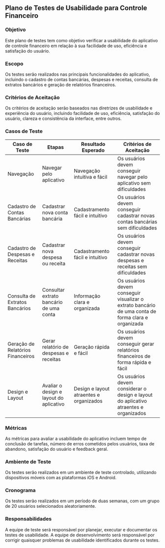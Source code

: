 ## Plano de Testes de Usabilidade para Controle Financeiro

### Objetivo

Este plano de testes tem como objetivo verificar a usabilidade do aplicativo de controle financeiro em relação à sua facilidade de uso, eficiência e satisfação do usuário.

### Escopo

Os testes serão realizados nas principais funcionalidades do aplicativo, incluindo o cadastro de contas bancárias, despesas e receitas, consulta de extratos bancários e geração de relatórios financeiros.

### Critérios de Aceitação

Os critérios de aceitação serão baseados nas diretrizes de usabilidade e experiência do usuário, incluindo facilidade de uso, eficiência, satisfação do usuário, clareza e consistência da interface, entre outros.

### Casos de Teste

| Caso de Teste | Etapas | Resultado Esperado | Critérios de Aceitação |
| --- | --- | --- | --- |
| Navegação | Navegar pelo aplicativo | Navegação intuitiva e fácil | Os usuários devem conseguir navegar pelo aplicativo sem dificuldades |
| Cadastro de Contas Bancárias | Cadastrar nova conta bancária | Cadastramento fácil e intuitivo | Os usuários devem conseguir cadastrar novas contas bancárias sem dificuldades |
| Cadastro de Despesas e Receitas | Cadastrar nova despesa ou receita | Cadastramento fácil e intuitivo | Os usuários devem conseguir cadastrar novas despesas e receitas sem dificuldades |
| Consulta de Extratos Bancários | Consultar extrato bancário de uma conta | Informação clara e organizada | Os usuários devem conseguir visualizar o extrato bancário de uma conta de forma clara e organizada |
| Geração de Relatórios Financeiros | Gerar relatório de despesas e receitas | Geração rápida e fácil | Os usuários devem conseguir gerar relatórios financeiros de forma rápida e fácil |
| Design e Layout | Avaliar o design e layout do aplicativo | Design e layout atraentes e organizados | Os usuários devem considerar o design e layout do aplicativo atraentes e organizados |

### Métricas

As métricas para avaliar a usabilidade do aplicativo incluem tempo de conclusão de tarefas, número de erros cometidos pelos usuários, taxa de abandono, satisfação do usuário e feedback geral.

### Ambiente de Teste

Os testes serão realizados em um ambiente de teste controlado, utilizando dispositivos móveis com as plataformas iOS e Android.

### Cronograma

Os testes serão realizados em um período de duas semanas, com um grupo de 20 usuários selecionados aleatoriamente.

### Responsabilidades

A equipe de teste será responsável por planejar, executar e documentar os testes de usabilidade. A equipe de desenvolvimento será responsável por corrigir quaisquer problemas de usabilidade identificados durante os testes.
